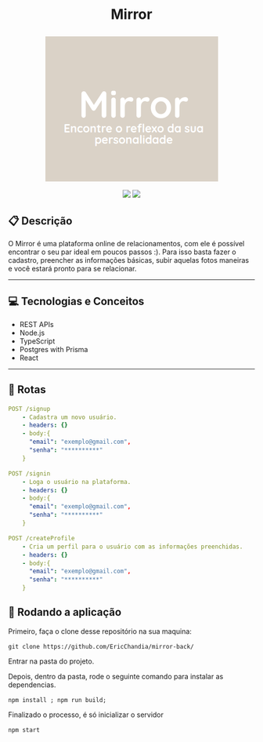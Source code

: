 # <p align = "center"> Mirror </p>

<p align="center">
   <img src="https://github.com/EricChandia/mirror-back/blob/main/src/ksnip_20230209-015209.png"/>
</p>

<p align = "center">
   <img src="https://img.shields.io/badge/author-ERIC_CHANDIA-4dae71?style=flat-square" />
   <img src="https://img.shields.io/github/languages/count/EricChandia/projeto21-singmeasong?color=4dae71&style=flat-square" />
</p>


##  :clipboard: Descrição
O Mirror é uma plataforma online de relacionamentos, com ele é possível encontrar o seu par ideal em poucos passos :). Para isso basta fazer o cadastro, preencher as informações básicas, subir aquelas fotos maneiras e você estará pronto para se relacionar.

***

## :computer:	 Tecnologias e Conceitos

- REST APIs
- Node.js
- TypeScript
- Postgres with Prisma
- React

***

## :rocket: Rotas

```yml
POST /signup
    - Cadastra um novo usuário.
    - headers: {}
    - body:{
      "email": "exemplo@gmail.com",
      "senha": "**********"
    }
```

```yml
POST /signin
    - Loga o usuário na plataforma.
    - headers: {}
    - body:{
      "email": "exemplo@gmail.com",
      "senha": "**********"
    }
```
```yml
POST /createProfile
    - Cria um perfil para o usuário com as informações preenchidas.
    - headers: {}
    - body:{
      "email": "exemplo@gmail.com",
      "senha": "**********"
    }
```

## 🏁 Rodando a aplicação
Primeiro, faça o clone desse repositório na sua maquina:

```
git clone https://github.com/EricChandia/mirror-back/
```

Entrar na pasta do projeto.

Depois, dentro da pasta, rode o seguinte comando para instalar as dependencias.

```
npm install ; npm run build;
```

Finalizado o processo, é só inicializar o servidor
```
npm start
```

 
